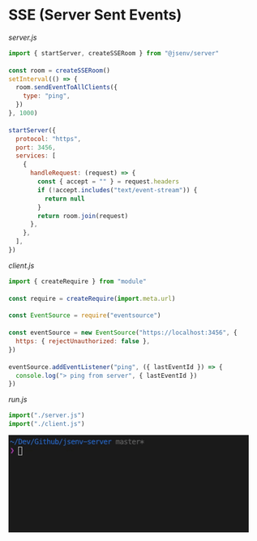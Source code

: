 # SSE (Server Sent Events)

_server.js_

```js
import { startServer, createSSERoom } from "@jsenv/server"

const room = createSSERoom()
setInterval(() => {
  room.sendEventToAllClients({
    type: "ping",
  })
}, 1000)

startServer({
  protocol: "https",
  port: 3456,
  services: [
    {
      handleRequest: (request) => {
        const { accept = "" } = request.headers
        if (!accept.includes("text/event-stream")) {
          return null
        }
        return room.join(request)
      },
    },
  ],
})
```

_client.js_

```js
import { createRequire } from "module"

const require = createRequire(import.meta.url)

const EventSource = require("eventsource")

const eventSource = new EventSource("https://localhost:3456", {
  https: { rejectUnauthorized: false },
})

eventSource.addEventListener("ping", ({ lastEventId }) => {
  console.log("> ping from server", { lastEventId })
})
```

_run.js_

```js
import("./server.js")
import("./client.js")
```

![Screencast of server sent events execution in a terminal](./screenshots/sse-screencast.gif)
